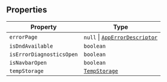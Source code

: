 ## Properties

| Property                                                     | Type                                                    |
| ------------------------------------------------------------ | ------------------------------------------------------- |
| <a id="errorpage"></a> `errorPage`                           | `null` \| [`AppErrorDescriptor`](AppErrorDescriptor.md) |
| <a id="isdndavailable"></a> `isDndAvailable`                 | `boolean`                                               |
| <a id="iserrordiagnosticsopen"></a> `isErrorDiagnosticsOpen` | `boolean`                                               |
| <a id="isnavbaropen"></a> `isNavbarOpen`                     | `boolean`                                               |
| <a id="tempstorage"></a> `tempStorage`                       | [`TempStorage`](TempStorage.md)                         |
